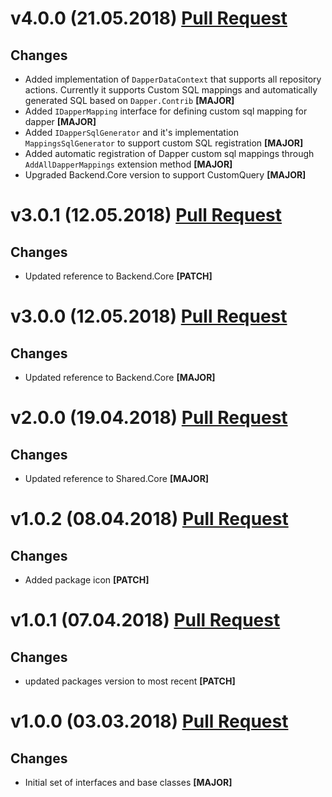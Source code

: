 ﻿# v4.0.0 (21.05.2018) [Pull Request](https://github.com/oskardudycz/GoldenEye/pull/59)

## Changes

* Added implementation of `DapperDataContext` that supports all repository actions. Currently it supports Custom SQL mappings and automatically generated SQL based on `Dapper.Contrib` **[MAJOR]**
* Added `IDapperMapping` interface for defining custom sql mapping for dapper **[MAJOR]**
* Added `IDapperSqlGenerator` and it's implementation `MappingsSqlGenerator` to support custom SQL registration **[MAJOR]**
* Added automatic registration of Dapper custom sql mappings through `AddAllDapperMappings` extension method **[MAJOR]**
* Upgraded Backend.Core version to support CustomQuery **[MAJOR]**

# v3.0.1 (12.05.2018) [Pull Request](https://github.com/oskardudycz/GoldenEye/pull/61)

## Changes

* Updated reference to Backend.Core **[PATCH]**

# v3.0.0 (12.05.2018) [Pull Request](https://github.com/oskardudycz/GoldenEye/pull/60)

## Changes

* Updated reference to Backend.Core **[MAJOR]**

# v2.0.0 (19.04.2018) [Pull Request](https://github.com/oskardudycz/GoldenEye/pull/58)

## Changes

* Updated reference to Shared.Core **[MAJOR]**


# v1.0.2 (08.04.2018) [Pull Request](https://github.com/oskardudycz/GoldenEye/pull/54)

## Changes

* Added package icon **[PATCH]**


# v1.0.1 (07.04.2018) [Pull Request](https://github.com/oskardudycz/GoldenEye/pull/53)

## Changes

* updated packages version to most recent **[PATCH]**


# v1.0.0 (03.03.2018) [Pull Request](https://github.com/oskardudycz/GoldenEye/pull/51)

## Changes

* Initial set of interfaces and base classes **[MAJOR]**